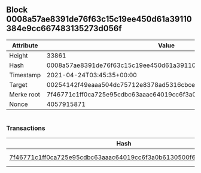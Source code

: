## Block 0008a57ae8391de76f63c15c19ee450d61a39110384e9cc667483135273d056f

Attribute | Value
--- | ---
Height | 33861
Hash | 0008a57ae8391de76f63c15c19ee450d61a39110384e9cc667483135273d056f
Timestamp | 2021-04-24T03:45:35+00:00
Target | 00254142f49eaaa504dc75712e8378ad5316cbcead634704b3734b6271167cc4
Merke root | 7f46771c1ff0ca725e95cdbc63aaac64019cc6f3a0b6130500f6ef3a930c3b4c
Nonce | 4057915871

```

```

### Transactions

Hash | Amount
--- | ---
[7f46771c1ff0ca725e95cdbc63aaac64019cc6f3a0b6130500f6ef3a930c3b4c](7f46771c1ff0ca725e95cdbc63aaac64019cc6f3a0b6130500f6ef3a930c3b4c.md) | 10.00000000 SKEPTI 
